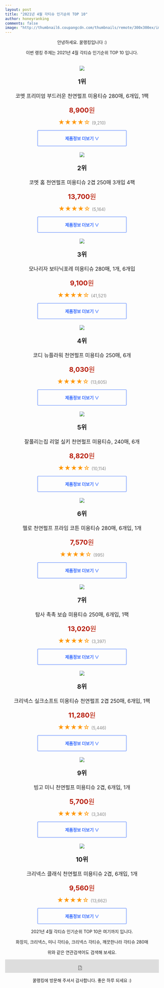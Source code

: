 ```yaml
--- 
layout: post 
title: "2021년 4월 각티슈 인기순위 TOP 10" 
author: honeyranking 
comments: false 
image: "http://thumbnail6.coupangcdn.com/thumbnails/remote/300x300ex/image/retail/images/1751510192745731-f5329fe9-4aac-4cdb-958f-37a483598951.jpg" 
--- 
```

<p style="text-align: center;">안녕하세요. 꿀랭킹입니다 :)</p> <p style="text-align: center;">이번 랭킹 주제는 2021년 4월 각티슈 인기순위 TOP 10 입니다.</p><center><img src="http://thumbnail6.coupangcdn.com/thumbnails/remote/300x300ex/image/retail/images/1751510192745731-f5329fe9-4aac-4cdb-958f-37a483598951.jpg" style="margin-top:20px" /></center> <p style="text-align: center; font-size: 20px"><b>1위</b></p> <p style="text-align: center; font-size: 17px">코멧 프리미엄 부드러운 천연펄프 미용티슈 280매, 6개입, 1팩</p> <p style="text-align: center;"><span style="color: #b61800; font-size: 22px;"><b>8,900</b>원</span></p> <p style="text-align: center;"><span style="color: #ff9600; font-size: 20px;">★★★★☆ </span><span style="color: #878787;">(9,210)</span></p> <center><a href="https://coupa.ng/bVTTCM"> <div style="font-size: 14px; display: inline-block; padding: 15px 90px; color: #346aff; border-radius: 2px; border: 1px solid #346aff; cursor: pointer;"><b>제품정보 더보기 &or;</b></div> </a></center><center><img src="http://thumbnail7.coupangcdn.com/thumbnails/remote/300x300ex/image/product/image/vendoritem/2019/10/30/4402619187/ce2e1079-9953-4759-9cac-ed3b6520bbc8.jpg" style="margin-top:20px" /></center> <p style="text-align: center; font-size: 20px"><b>2위</b></p> <p style="text-align: center; font-size: 17px">코멧 홈 천연펄프 미용티슈 2겹 250매 3개입 4팩</p> <p style="text-align: center;"><span style="color: #b61800; font-size: 22px;"><b>13,700</b>원</span></p> <p style="text-align: center;"><span style="color: #ff9600; font-size: 20px;">★★★★☆ </span><span style="color: #878787;">(5,164)</span></p> <center><a href="https://coupa.ng/bVTTCN"> <div style="font-size: 14px; display: inline-block; padding: 15px 90px; color: #346aff; border-radius: 2px; border: 1px solid #346aff; cursor: pointer;"><b>제품정보 더보기 &or;</b></div> </a></center><center><img src="http://thumbnail9.coupangcdn.com/thumbnails/remote/300x300ex/image/retail/images/15823493239078-f71aa9f7-eff0-4e65-bd99-ed88d5daa035.jpg" style="margin-top:20px" /></center> <p style="text-align: center; font-size: 20px"><b>3위</b></p> <p style="text-align: center; font-size: 17px">모나리자 보타닉포레 미용티슈 280매, 1개, 6개입</p> <p style="text-align: center;"><span style="color: #b61800; font-size: 22px;"><b>9,100</b>원</span></p> <p style="text-align: center;"><span style="color: #ff9600; font-size: 20px;">★★★★☆ </span><span style="color: #878787;">(41,521)</span></p> <center><a href="https://coupa.ng/bVTTCP"> <div style="font-size: 14px; display: inline-block; padding: 15px 90px; color: #346aff; border-radius: 2px; border: 1px solid #346aff; cursor: pointer;"><b>제품정보 더보기 &or;</b></div> </a></center><center><img src="http://thumbnail8.coupangcdn.com/thumbnails/remote/300x300ex/image/retail/images/33753813631556-5a7491c1-5c6d-48cd-8d9d-6626f0eb5f06.jpg" style="margin-top:20px" /></center> <p style="text-align: center; font-size: 20px"><b>4위</b></p> <p style="text-align: center; font-size: 17px">코디 뉴플라워 천연펄프 미용티슈 250매, 6개</p> <p style="text-align: center;"><span style="color: #b61800; font-size: 22px;"><b>8,030</b>원</span></p> <p style="text-align: center;"><span style="color: #ff9600; font-size: 20px;">★★★★☆ </span><span style="color: #878787;">(13,605)</span></p> <center><a href="https://coupa.ng/bVTTCR"> <div style="font-size: 14px; display: inline-block; padding: 15px 90px; color: #346aff; border-radius: 2px; border: 1px solid #346aff; cursor: pointer;"><b>제품정보 더보기 &or;</b></div> </a></center><center><img src="http://thumbnail6.coupangcdn.com/thumbnails/remote/300x300ex/image/product/image/vendoritem/2019/01/28/3000014757/fa375ce8-3822-41f6-8b24-b3d605fb4616.jpg" style="margin-top:20px" /></center> <p style="text-align: center; font-size: 20px"><b>5위</b></p> <p style="text-align: center; font-size: 17px">잘풀리는집 리얼 실키 천연펄프 미용티슈, 240매, 6개</p> <p style="text-align: center;"><span style="color: #b61800; font-size: 22px;"><b>8,820</b>원</span></p> <p style="text-align: center;"><span style="color: #ff9600; font-size: 20px;">★★★★☆ </span><span style="color: #878787;">(10,114)</span></p> <center><a href="https://coupa.ng/bVTTCW"> <div style="font-size: 14px; display: inline-block; padding: 15px 90px; color: #346aff; border-radius: 2px; border: 1px solid #346aff; cursor: pointer;"><b>제품정보 더보기 &or;</b></div> </a></center><center><img src="http://thumbnail6.coupangcdn.com/thumbnails/remote/300x300ex/image/retail/images/2020/08/05/17/6/45163c13-fd77-4c4e-a1e1-46cb3524c89c.jpg" style="margin-top:20px" /></center> <p style="text-align: center; font-size: 20px"><b>6위</b></p> <p style="text-align: center; font-size: 17px">헬로 천연펄프 프라임 코튼 미용티슈 280매, 6개입, 1개</p> <p style="text-align: center;"><span style="color: #b61800; font-size: 22px;"><b>7,570</b>원</span></p> <p style="text-align: center;"><span style="color: #ff9600; font-size: 20px;">★★★★☆ </span><span style="color: #878787;">(995)</span></p> <center><a href="https://coupa.ng/bVTTCY"> <div style="font-size: 14px; display: inline-block; padding: 15px 90px; color: #346aff; border-radius: 2px; border: 1px solid #346aff; cursor: pointer;"><b>제품정보 더보기 &or;</b></div> </a></center><center><img src="http://thumbnail9.coupangcdn.com/thumbnails/remote/300x300ex/image/product/image/vendoritem/2019/10/30/3205356879/09197cbf-8b4a-40c8-99ab-87815e76460f.jpg" style="margin-top:20px" /></center> <p style="text-align: center; font-size: 20px"><b>7위</b></p> <p style="text-align: center; font-size: 17px">탐사 촉촉 보습 미용티슈 250매, 6개입, 1팩</p> <p style="text-align: center;"><span style="color: #b61800; font-size: 22px;"><b>13,020</b>원</span></p> <p style="text-align: center;"><span style="color: #ff9600; font-size: 20px;">★★★★☆ </span><span style="color: #878787;">(3,397)</span></p> <center><a href="https://coupa.ng/bVTTC4"> <div style="font-size: 14px; display: inline-block; padding: 15px 90px; color: #346aff; border-radius: 2px; border: 1px solid #346aff; cursor: pointer;"><b>제품정보 더보기 &or;</b></div> </a></center><center><img src="http://thumbnail7.coupangcdn.com/thumbnails/remote/300x300ex/image/retail/images/603395093150062-3d1807ad-f9f5-4786-bc97-156d30abc019.jpg" style="margin-top:20px" /></center> <p style="text-align: center; font-size: 20px"><b>8위</b></p> <p style="text-align: center; font-size: 17px">크리넥스 실크소프트 미용티슈 천연펄프 2겹 250매, 6개입, 1팩</p> <p style="text-align: center;"><span style="color: #b61800; font-size: 22px;"><b>11,280</b>원</span></p> <p style="text-align: center;"><span style="color: #ff9600; font-size: 20px;">★★★★☆ </span><span style="color: #878787;">(5,446)</span></p> <center><a href="https://coupa.ng/bVTTC6"> <div style="font-size: 14px; display: inline-block; padding: 15px 90px; color: #346aff; border-radius: 2px; border: 1px solid #346aff; cursor: pointer;"><b>제품정보 더보기 &or;</b></div> </a></center><center><img src="http://thumbnail10.coupangcdn.com/thumbnails/remote/300x300ex/image/product/image/vendoritem/2018/09/27/3534145293/239646bf-2878-42c9-9f7f-f16cb0e9b421.jpg" style="margin-top:20px" /></center> <p style="text-align: center; font-size: 20px"><b>9위</b></p> <p style="text-align: center; font-size: 17px">빙고 미니 천연펄프 미용티슈 2겹, 6개입, 1개</p> <p style="text-align: center;"><span style="color: #b61800; font-size: 22px;"><b>5,700</b>원</span></p> <p style="text-align: center;"><span style="color: #ff9600; font-size: 20px;">★★★★☆ </span><span style="color: #878787;">(3,340)</span></p> <center><a href="https://coupa.ng/bVTTDb"> <div style="font-size: 14px; display: inline-block; padding: 15px 90px; color: #346aff; border-radius: 2px; border: 1px solid #346aff; cursor: pointer;"><b>제품정보 더보기 &or;</b></div> </a></center><center><img src="http://thumbnail7.coupangcdn.com/thumbnails/remote/300x300ex/image/retail/images/766362347165082-ce0d9e1e-696c-4a5d-b5bd-1fc858fcc4db.jpg" style="margin-top:20px" /></center> <p style="text-align: center; font-size: 20px"><b>10위</b></p> <p style="text-align: center; font-size: 17px">크리넥스 클래식 천연펄프 미용티슈 2겹, 6개입, 1개</p> <p style="text-align: center;"><span style="color: #b61800; font-size: 22px;"><b>9,560</b>원</span></p> <p style="text-align: center;"><span style="color: #ff9600; font-size: 20px;">★★★★☆ </span><span style="color: #878787;">(13,662)</span></p> <center><a href="https://coupa.ng/bVTTDf"> <div style="font-size: 14px; display: inline-block; padding: 15px 90px; color: #346aff; border-radius: 2px; border: 1px solid #346aff; cursor: pointer;"><b>제품정보 더보기 &or;</b></div> </a></center> <p style="text-align: center;"> </p> <p style="text-align: center;"> </p> <p style="text-align: center;">2021년 4월 각티슈 인기순위 TOP 10은 여기까지 입니다.</p> <p style="text-align: center;">화장지, 크리넥스, 미니 각티슈, 크리넥스 각티슈, 깨끗한나라 각티슈 280매</p> <p style="text-align: center;">위와 같은 연관검색어도 검색해 보세요.</p> <iframe src="https://coupa.ng/bSaIdo" width="100%" height="44" frameborder="0" scrolling="no" referrerpolicy="unsafe-url"></iframe> <p style="text-align: center;">꿀랭킹에 방문해 주셔서 감사합니다. 좋은 하루 되세요 :)</p>
